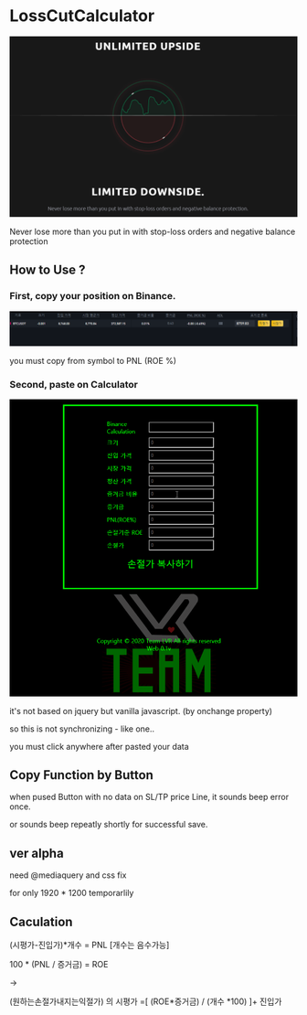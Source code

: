 # LossCutCalculator

![limitdown](/img/limitdown.png)

Never lose more than you put in with stop-loss orders and negative balance protection

## How to Use ?

### First, copy your position on Binance.

![binanceposi](/img/binanceposi.png)

you must copy from symbol to PNL (ROE %)

### Second, paste on Calculator

![paste](/img/paste.gif)

it's not based on jquery but vanilla javascript. (by onchange property)

so this is not synchronizing - like one..

you must click anywhere after pasted your data

## Copy Function by Button

when pused Button with no data on SL/TP price Line, it sounds beep error once.

or sounds beep repeatly shortly for successful save.

## ver alpha

need @mediaquery and css fix

for only 1920 \* 1200 temporarlily

## Caculation

(시평가-진입가)\*개수 = PNL [개수는 음수가능]

100 \* (PNL / 증거금) = ROE

->

(원하는손절가내지는익절가) 의 시평가 =[ (ROE*증거금) / (개수 *100) ]+ 진입가
